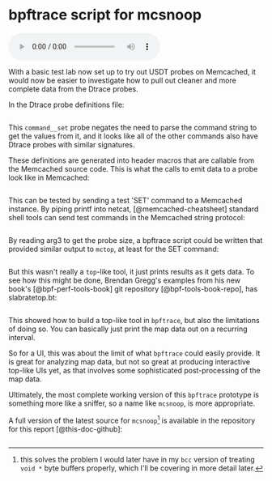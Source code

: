 # bpftrace script for mcsnoop
<audio controls="1"> <source src="audio/mp3/00500-usdt-prototype-mcsnoop.md.plain.mp3" type="audio/mpeg"></source> </audio>

With a basic test lab now set up to try out USDT probes on Memcached, it
would now be easier to investigate how to pull out cleaner and more
complete data from the Dtrace probes.

In the Dtrace probe definitions file:

```{.c include=src/memcached/memcached_dtrace.d startLine=205 endLine=214}
```

This `command__set` probe negates the need to parse the command string to get
the values from it, and it looks like all of the other commands also have
Dtrace probes with similar signatures.

These definitions are generated into header macros that are callable from the
Memcached source code. This is what the calls to emit data to a probe look
like in Memcached:

```{.c include=src/memcached/memcached.c startLine=1358 endLine=1386}
```

This can be tested by sending a test 'SET' command to a Memcached
instance. By piping printf into netcat, [@memcached-cheatsheet] standard shell
tools can send test commands in the Memcached string protocol:

```{.bash include=src/printf-test.sh}
```

By reading arg3 to get the probe size, a bpftrace script could be
written that provided similar output to `mctop`, at least for the SET
command:

```{.awk include=src/mcsnoop-orig.bt}
```

But this wasn't really a `top`-like tool, it just prints results as it gets
data. To see how this might be done, Brendan Gregg's examples from
his new book's [@bpf-perf-tools-book] git repository [@bpf-tools-book-repo],
has  slabratetop.bt:

```{.awk include=src/bpf-perf-tools-book/originals/Ch14_Kernel/slabratetop.bt startLine=16 endLine=35}
```

This showed how to build a top-like tool in `bpftrace`, but also the
limitations of doing so. You can basically just print the map data out on a
recurring interval.

So for a UI, this was about the limit of what `bpftrace` could easily
provide. It is great for analyzing map data, but not so great at producing
interactive top-like UIs yet, as that involves some sophisticated
post-processing of the map data.

Ultimately, the most complete working version of this `bpftrace` prototype
is something more like a sniffer, so a name like `mcsnoop`, is more
appropriate.

A full version of the latest source for `mcsnoop`[^18] is available in the
repository for this report [@this-doc-github]:

```{.awk include=src/mcsnoop-working.bt}
```

[^18]: this solves the problem I would later have in my `bcc` version of
       treating `void *` byte buffers properly, which I'll be covering in more
       detail later.
